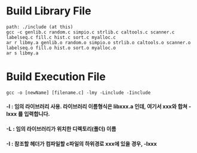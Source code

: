 # Build Library File
    path: ./include (at this)
    gcc -c genlib.c random.c simpio.c strlib.c caltools.c scanner.c labelseq.c fill.c hist.c sort.c myalloc.c
    ar r libmy.a genlib.o random.o simpio.o strlib.o caltools.o scanner.o labelseq.o fill.o hist.o sort.o myalloc.o
    ar s libmy.a

# Build Execution File
    gcc -o [newName] [filename.c] -lmy -Linclude -Iinclude

#### -l : 임의 라이브러리 사용. 라이브러리 이름형식은 libxxx.a 인데, 여기서 xxx와 합쳐 -lxxx 를 입력합니다.
#### -L : 임의 라이브러리가 위치한 디렉토리(폴더) 이름
#### -I : 참조할 헤더가 컴파일할 c파일의 하위경로 xxx에 있을 경우, -Ixxx